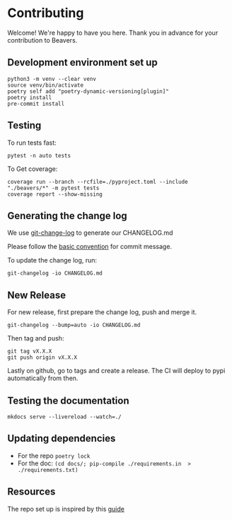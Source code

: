 # Contributing

Welcome! We're happy to have you here. Thank you in advance for your contribution to Beavers.

## Development environment set up

```shell
python3 -m venv --clear venv
source venv/bin/activate
poetry self add "poetry-dynamic-versioning[plugin]"
poetry install
pre-commit install
```

## Testing

To run tests fast:

```shell
pytest -n auto tests
```

To Get coverage:

```shell
coverage run --branch --rcfile=./pyproject.toml --include "./beavers/*" -m pytest tests
coverage report --show-missing
```

## Generating the change log

We use [git-change-log](https://pawamoy.github.io/git-changelog/usage/) to generate our CHANGELOG.md

Please follow the [basic convention](https://pawamoy.github.io/git-changelog/usage/#basic-convention) for commit
message.

To update the change log, run:

```shell
git-changelog -io CHANGELOG.md
```

## New Release

For new release, first prepare the change log, push and merge it.

```shell
git-changelog --bump=auto -io CHANGELOG.md
```

Then tag and push:

```shell
git tag vX.X.X
git push origin vX.X.X
```

Lastly on github, go to tags and create a release.
The CI will deploy to pypi automatically from then.

## Testing the documentation

```shell
mkdocs serve --livereload --watch=./
```

## Updating dependencies

- For the repo `poetry lock`
- For the doc: `(cd docs/; pip-compile ./requirements.in  > ./requirements.txt)`

## Resources

The repo set up is inspired by this [guide](https://mathspp.com/blog/how-to-create-a-python-package-in-2022)
